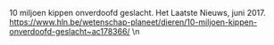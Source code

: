 10 miljoen kippen onverdoofd geslacht. Het Laatste Nieuws, juni 2017.  https://www.hln.be/wetenschap-planeet/dieren/10-miljoen-kippen-onverdoofd-geslacht~ac178366/ \n